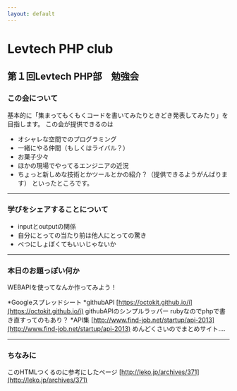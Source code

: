 ```yaml
---
layout: default
---
```


# Levtech PHP club

## 第１回Levtech PHP部　勉強会

### この会について
基本的に「集まってもくもくコードを書いてみたりときどき発表してみたり」を目指します。
この会が提供できるのは
* オシャレな空間でのプログラミング
* 一緒にやる仲間（もしくはライバル？）
* お菓子少々
* ほかの現場でやってるエンジニアの近況
* ちょっと新しめな技術とかツールとかの紹介？（提供できるようがんばります）
といったところです。

---

### 学びをシェアすることについて
* inputとoutputの関係
* 自分にとっての当たり前は他人にとっての驚き
* べつにしょぼくてもいいじゃないか

---

### 本日のお題っぽい何か
WEBAPIを使ってなんか作ってみよう！

*Googleスプレッドシート
*githubAPI
[https://octokit.github.io/i](https://octokit.github.io/i) githubAPIのシンプルラッパー
rubyなのでphpで書き直すってのもあり？
*API集
[http://www.find-job.net/startup/api-2013](http://www.find-job.net/startup/api-2013)
めんどくさいのでまとめサイト....


---
### ちなみに
このHTMLつくるのに参考にしたページ
[http://leko.jp/archives/371](http://leko.jp/archives/371)

